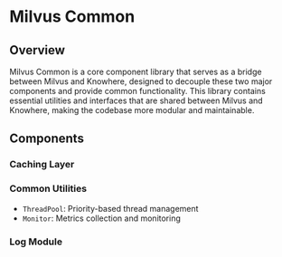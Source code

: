 # Milvus Common

## Overview

Milvus Common is a core component library that serves as a bridge between Milvus and Knowhere, designed to decouple these two major components and provide common functionality. This library contains essential utilities and interfaces that are shared between Milvus and Knowhere, making the codebase more modular and maintainable.

## Components

### Caching Layer

### Common Utilities
- `ThreadPool`: Priority-based thread management
- `Monitor`: Metrics collection and monitoring

### Log Module

